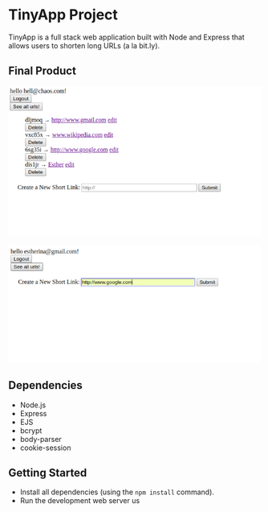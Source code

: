 # TinyApp Project

TinyApp is a full stack web application built with Node and Express that allows users to shorten long URLs (a la bit.ly).

## Final Product

!["screenshot of the Urls page"](https://github.com/esplett/tiny-app/blob/master/docs/urls-page.png?raw=true
      )

!["screenshot of the Update page"](https://github.com/esplett/tiny-app/blob/master/docs/update-page.png?raw=true)

## Dependencies

- Node.js
- Express
- EJS
- bcrypt
- body-parser
- cookie-session

## Getting Started
- Install all dependencies (using the `npm install` command).
- Run the development web server us